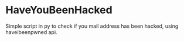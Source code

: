 # HaveYouBeenHacked
Simple script in py to check if you mail address has been hacked, using haveibeenpwned api.
